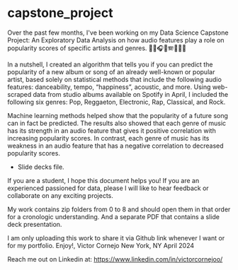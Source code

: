 # capstone_project

Over the past few months, I've been working on my Data Science Capstone Project: An Exploratory Data Analysis on how audio features play a role on popularity scores of specific artists and genres. 🎸🎵🎧🎶🪗🧑🏻‍💻

In a nutshell, I created an algorithm that tells you if you can predict the popularity of a new album or song of an already well-known or popular artist, based solely on statistical methods that include the following audio features: danceability, tempo, “happiness”, acoustic, and more.
Using web-scraped data from studio albums available on Spotify in April, I included the following six genres: Pop, Reggaeton, Electronic, Rap, Classical, and Rock. 

Machine learning methods helped show that the popularity of a future song can in fact be predicted. The results also showed that each genre of music has its strength in an audio feature that gives it positive correlation with increasing popularity scores. In contrast, each genre of music has its weakness in an audio feature that has a negative correlation to decreased popularity scores.
- Slide decks file.

If you are a student, I hope this document helps you! If you are an experienced passioned for data, please I will like to hear feedback or collaborate on any exciting projects.

My work contains zip folders from 0 to 8 and should open them in that order for a cronologic understanding. And a separate PDF that contains a slide deck presentation.

I am only uploading this work to share it via Github link whenever I want or for my portfolio.
Enjoy!, Victor Cornejo New York, NY April 2024

Reach me out on Linkedin at: https://www.linkedin.com/in/victorcornejoo/

